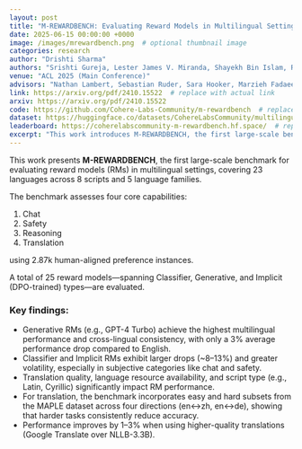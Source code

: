 ```yaml
---
layout: post
title: "M-REWARDBENCH: Evaluating Reward Models in Multilingual Settings"
date: 2025-06-15 00:00:00 +0000
image: /images/mrewardbench.png  # optional thumbnail image
categories: research
author: "Drishti Sharma"
authors: "Srishti Gureja, Lester James V. Miranda, Shayekh Bin Islam, Rishabh Maheshwary, <strong>Drishti Sharma</strong>, Gusti Winata, Nathan Lambert, Sebastian Ruder, Sara Hooker, Marzieh Fadaee"
venue: "ACL 2025 (Main Conference)"
advisors: "Nathan Lambert, Sebastian Ruder, Sara Hooker, Marzieh Fadaee"
link: https://arxiv.org/pdf/2410.15522  # replace with actual link
arxiv: https://arxiv.org/pdf/2410.15522
code: https://github.com/Cohere-Labs-Community/m-rewardbench  # replace with actual repo
dataset: https://huggingface.co/datasets/CohereLabsCommunity/multilingual-reward-bench  # replace with dataset
leaderboard: https://coherelabscommunity-m-rewardbench.hf.space/  # replace if available
excerpt: "This work introduces M-REWARDBENCH, the first large-scale benchmark for evaluating reward models (RMs) in multilingual settings, encompassing 23 languages across 8 scripts and 5 language families. The benchmark evaluates four key capabilities—chat, safety, reasoning, and translation - using 2.87k human-aligned preference instances. A total of 25 reward models, including Classifier, Generative, and Implicit (DPO-trained) types, are assessed. Results show that Generative RMs, such as GPT-4 Turbo, achieve the highest multilingual performance and cross-lingual consistency, with only a 3% average drop compared to English. In contrast, Classifier and Implicit RMs show greater performance declines (~8–13%) and higher volatility, particularly in subjective domains like chat and safety. RM performance is also influenced by translation quality, language resource availability, and script type."
---
```


This work presents **M-REWARDBENCH**, the first large-scale benchmark for evaluating reward models (RMs) in multilingual settings, covering 23 languages across 8 scripts and 5 language families.

The benchmark assesses four core capabilities:

1. Chat  
2. Safety  
3. Reasoning  
4. Translation  

using 2.87k human-aligned preference instances.

A total of 25 reward models—spanning Classifier, Generative, and Implicit (DPO-trained) types—are evaluated.

### Key findings:

- Generative RMs (e.g., GPT-4 Turbo) achieve the highest multilingual performance and cross-lingual consistency, with only a 3% average performance drop compared to English.
- Classifier and Implicit RMs exhibit larger drops (~8–13%) and greater volatility, especially in subjective categories like chat and safety.
- Translation quality, language resource availability, and script type (e.g., Latin, Cyrillic) significantly impact RM performance.
- For translation, the benchmark incorporates easy and hard subsets from the MAPLE dataset across four directions (en↔zh, en↔de), showing that harder tasks consistently reduce accuracy.
- Performance improves by 1–3% when using higher-quality translations (Google Translate over NLLB-3.3B).

